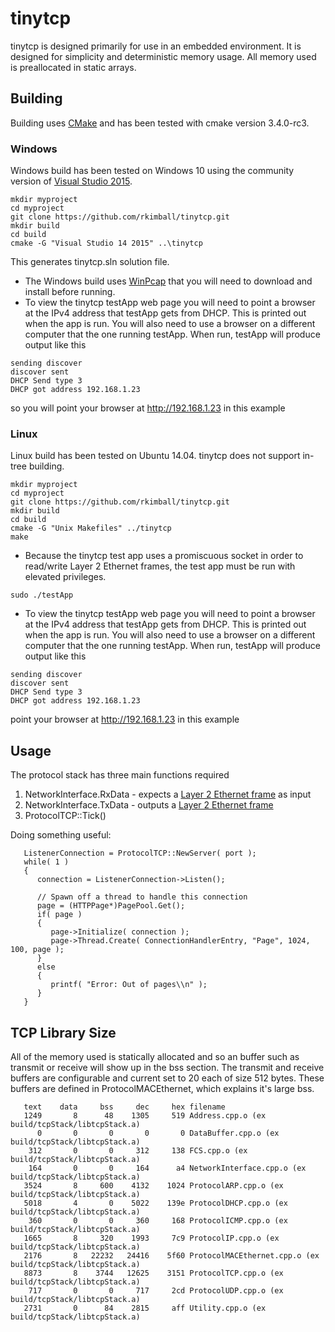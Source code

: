 # tinytcp
tinytcp is designed primarily for use in an embedded environment. It is designed for simplicity and deterministic memory usage.
All memory used is preallocated in static arrays.

## Building
Building uses [CMake](https://cmake.org/) and has been tested with cmake version 3.4.0-rc3.
### Windows
Windows build has been tested on Windows 10 using the community version of [Visual Studio 2015](https://www.visualstudio.com/en-us/visual-studio-homepage-vs.aspx).
```
mkdir myproject
cd myproject
git clone https://github.com/rkimball/tinytcp.git
mkdir build
cd build
cmake -G "Visual Studio 14 2015" ..\tinytcp
```
This generates tinytcp.sln solution file.
* The Windows build uses [WinPcap](http://www.winpcap.org/) that you will need to download and install before running.
* To view the tinytcp testApp web page you will need to point a browser at the IPv4 address that testApp gets from DHCP. This is printed out when the app is run. You will also need to use a browser on a different computer that the one running testApp. When run, testApp will produce output like this
```
sending discover
discover sent
DHCP Send type 3
DHCP got address 192.168.1.23
```
so you will point your browser at http://192.168.1.23 in this example
### Linux
Linux build has been tested on Ubuntu 14.04. tinytcp does not support in-tree building.

```
mkdir myproject
cd myproject
git clone https://github.com/rkimball/tinytcp.git
mkdir build
cd build
cmake -G "Unix Makefiles" ../tinytcp
make
```
* Because the tinytcp test app uses a promiscuous socket in order to read/write Layer 2 Ethernet frames, the test app must be run
with elevated privileges.
```
sudo ./testApp
```
* To view the tinytcp testApp web page you will need to point a browser at the IPv4 address that testApp gets from DHCP. This is printed out when the app is run. You will also need to use a browser on a different computer that the one running testApp. When run, testApp will produce output like this
```
sending discover
discover sent
DHCP Send type 3
DHCP got address 192.168.1.23
```
point your browser at http://192.168.1.23 in this example
## Usage
The protocol stack has three main functions required

1. NetworkInterface.RxData - expects a [Layer 2 Ethernet frame](https://en.wikipedia.org/wiki/Ethernet_frame) as input
2. NetworkInterface.TxData - outputs a [Layer 2 Ethernet frame](https://en.wikipedia.org/wiki/Ethernet_frame)
3. ProtocolTCP::Tick()

Doing something useful:
```c_cpp
   ListenerConnection = ProtocolTCP::NewServer( port );
   while( 1 )
   {
      connection = ListenerConnection->Listen();

      // Spawn off a thread to handle this connection
      page = (HTTPPage*)PagePool.Get();
      if( page )
      {
         page->Initialize( connection );
         page->Thread.Create( ConnectionHandlerEntry, "Page", 1024, 100, page );
      }
      else
      {
         printf( "Error: Out of pages\\n" );
      }
   }
```
## TCP Library Size
All of the memory used is statically allocated and so an buffer such as transmit or receive will
show up in the bss section. The transmit and receive buffers are configurable and current set to 20 each of size 512 bytes.
These buffers are defined in ProtocolMACEthernet, which explains it's large bss.
```
   text	   data	    bss	    dec	    hex	filename
   1249	      8	     48	   1305	    519	Address.cpp.o (ex build/tcpStack/libtcpStack.a)
      0	      0	      0	      0	      0	DataBuffer.cpp.o (ex build/tcpStack/libtcpStack.a)
    312	      0	      0	    312	    138	FCS.cpp.o (ex build/tcpStack/libtcpStack.a)
    164	      0	      0	    164	     a4	NetworkInterface.cpp.o (ex build/tcpStack/libtcpStack.a)
   3524	      8	    600	   4132	   1024	ProtocolARP.cpp.o (ex build/tcpStack/libtcpStack.a)
   5018	      4	      0	   5022	   139e	ProtocolDHCP.cpp.o (ex build/tcpStack/libtcpStack.a)
    360	      0	      0	    360	    168	ProtocolICMP.cpp.o (ex build/tcpStack/libtcpStack.a)
   1665	      8	    320	   1993	    7c9	ProtocolIP.cpp.o (ex build/tcpStack/libtcpStack.a)
   2176	      8	  22232	  24416	   5f60	ProtocolMACEthernet.cpp.o (ex build/tcpStack/libtcpStack.a)
   8873	      8	   3744	  12625	   3151	ProtocolTCP.cpp.o (ex build/tcpStack/libtcpStack.a)
    717	      0	      0	    717	    2cd	ProtocolUDP.cpp.o (ex build/tcpStack/libtcpStack.a)
   2731	      0	     84	   2815	    aff	Utility.cpp.o (ex build/tcpStack/libtcpStack.a)
```
